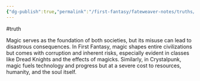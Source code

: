 ```yaml
---
{"dg-publish":true,"permalink":"/first-fantasy/fateweaver-notes/truths/magic-is-both-a-blessing-and-a-curse/","noteIcon":"","created":"2025-01-20T23:41:30.790+09:00","updated":"2025-01-23T23:28:23.264+09:00"}
---
```


#truth

Magic serves as the foundation of both societies, but its misuse can lead to disastrous consequences. In First Fantasy, magic shapes entire civilizations but comes with corruption and inherent risks, especially evident in classes like Dread Knights and the effects of magicks. Similarly, in Crystalpunk, magic fuels technology and progress but at a severe cost to resources, humanity, and the soul itself.